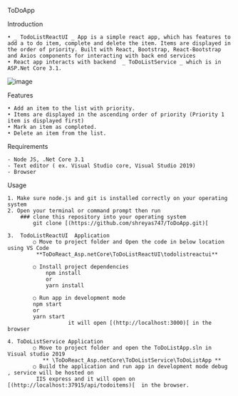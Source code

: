  ToDoApp

 Introduction

	• _ TodoListReactUI _ App is a simple react app, which has features to add a to do item, complete and delete the item. Items are displayed in the order of priority. Built with React, Bootstrap, React-Bootstrap and Axios components for interacting with back end services
	• React app interacts with backend  _ ToDoListService _ which is in ASP.Net Core 3.1.
![image](https://user-images.githubusercontent.com/39578414/116837970-f7fd6d80-ac0f-11eb-9231-4180d8ff6d65.png)

 Features

	• Add an item to the list with priority.
	• Items are displayed in the ascending order of priority (Priority 1 item is displayed first)
	• Mark an item as completed.
	• Delete an item from the list.

Requirements

	- Node JS, .Net Core 3.1
	- Text editor ( ex. Visual Studio core, Visual Studio 2019)
	- Browser

Usage

	1. Make sure node.js and git is installed correctly on your operating system
	2. Open your terminal or command prompt then run
		### clone this repository into your operating system
			git clone [(https://github.com/shreyas747/ToDoApp.git)[
	
	3.  TodoListReactUI  Application
			○ Move to project folder and Open the code in below location using VS Code
			 **ToDoReact_Asp.netCore\ToDoListReactUI\todolistreactui**
				
			○ Install project dependencies
				npm install
				or
				yarn install
			
			○ Run app in development mode
			npm start
			or
			yarn start
	                   it will open [(http://localhost:3000)[ in the browser
			
	4. ToDoListService Application
			○ Move to project folder and open the ToDoListApp.sln in Visual studio 2019
			   ** \ToDoReact_Asp.netCore\ToDoListService\ToDoListApp **
			○ Build the application and run app in development mode debug , service will be hosted on 
			 IIS express and it will open on [(http://localhost:37915/api/todoitems)[  in the browser.


